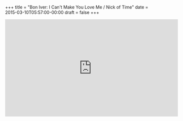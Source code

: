 +++
title = "Bon Iver: I Can't Make You Love Me / Nick of Time"
date = 2015-03-10T05:57:00-00:00
draft = false
+++

<iframe width="560" height="315" src="https://www.youtube.com/embed/Q3VjaCy5gck?si=vYs31kNSwivyVDPp" title="YouTube video player" frameborder="0" allow="accelerometer; autoplay; clipboard-write; encrypted-media; gyroscope; picture-in-picture; web-share" referrerpolicy="strict-origin-when-cross-origin" allowfullscreen></iframe>
